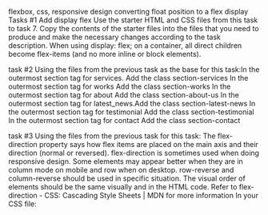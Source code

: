 flexbox, css, responsive design
converting float position to a flex display
Tasks #1 Add display flex Use the starter HTML and CSS files from this task to task 7. Copy the contents of the starter files into the files that you need to produce and make the necessary changes according to the task description. When using display: flex; on a container, all direct children become flex-items (and no more inline or block elements).

task #2 Using the files from the previous task as the base for this task:In the outermost section tag for services. Add the class section-services In the outermost section tag for works Add the class section-works In the outermost section tag for about Add the class section-about-us In the outermost section tag for latest_news.Add the class section-latest-news In the outermost section tag for testimonial Add the class section-testimonial In the outermost section tag for contact Add the class section-contact

task #3 Using the files from the previous task for this task: The flex-direction property says how flex items are placed on the main axis and their direction (normal or reversed). flex-direction is sometimes used when doing responsive design. Some elements may appear better when they are in column mode on mobile and row when on desktop. row-reverse and column-reverse should be used in specific situation. The visual order of elements should be the same visually and in the HTML code. Refer to flex-direction - CSS: Cascading Style Sheets | MDN for more information In your CSS file: